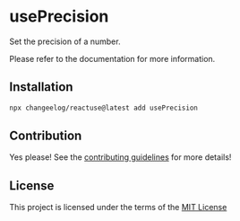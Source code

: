 # usePrecision

Set the precision of a number.

Please refer to the documentation for more information.

## Installation

```bash
npx changeelog/reactuse@latest add usePrecision
```

## Contribution

Yes please! See the [contributing guidelines](/CONTRIBUTING.md) for more details!

## License

This project is licensed under the terms of the [MIT License](/LICENSE)
